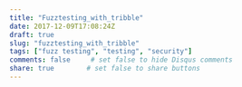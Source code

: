 ```yaml
---
title: "Fuzztesting_with_tribble"
date: 2017-12-09T17:08:24Z
draft: true
slug: "fuzztesting_with_tribble"
tags: ["fuzz testing", "testing", "security"]
comments: false     # set false to hide Disqus comments
share: true        # set false to share buttons
---
```


